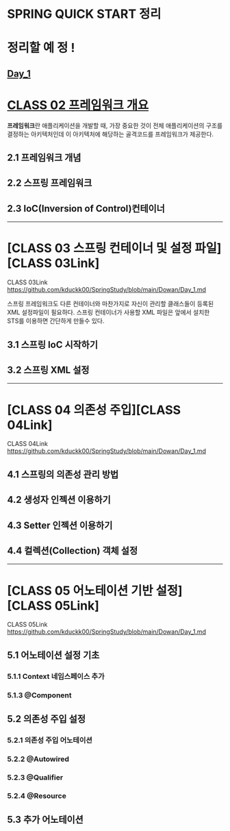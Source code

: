 # **SPRING QUICK START 정리**

# 정리할 예 정 ! 

## **[Day_1][Day_1Link]**

[Day_1Link]: https://github.com/kduckk00/SpringStudy/blob/main/Dowan/Day_1.md

# [CLASS 02 프레임워크 개요][CLASS 02Link]

[CLASS 02Link]: https://github.com/kduckk00/SpringStudy/blob/main/Dowan/Day_1.md

  **프레임워크**란 애플리케이션을 개발할 때, 가장 중요한 것이 전체 애플리케이션의 구조를 결정하는 아키텍처인데 이 아키텍처에 해당하는 골격코드를 프레임워크가 제공한다.

## 2.1 프레임워크 개념

## 2.2 스프링 프레임워크

## 2.3 IoC(Inversion of Control)컨테이너


* * *

# [CLASS 03 스프링 컨테이너 및 설정 파일][CLASS 03Link]

CLASS 03Link https://github.com/kduckk00/SpringStudy/blob/main/Dowan/Day_1.md 

   스프링 프레임워크도 다른 컨테이너와 마찬가지로 자신이 관리할 클래스들이 등록된 XML 설정파일이 필요하다. 스프링 컨테이너가 사용할 XML 파일은 앞에서 설치한 STS를 이용하면 간단하게 만들수 있다.

## 3.1 스프링 IoC 시작하기


## 3.2 스프링 XML 설정

* * *

# [CLASS 04 의존성 주입][CLASS 04Link]

CLASS 04Link https://github.com/kduckk00/SpringStudy/blob/main/Dowan/Day_1.md 

## 4.1 스프링의 의존성 관리 방법	

## 4.2 생성자 인젝션 이용하기 

## 4.3 Setter 인젝션 이용하기 

## 4.4 컬렉션(Collection) 객체 설정


* * *

# [CLASS 05 어노테이션 기반 설정][CLASS 05Link]

CLASS 05Link https://github.com/kduckk00/SpringStudy/blob/main/Dowan/Day_1.md 

## 5.1 어노테이션 설정 기초

### 5.1.1 Context 네임스페이스 추가


### 5.1.3 @Component

## 5.2 의존성 주입 설정

### 5.2.1 의존성 주입 어노테이션

### 5.2.2 @Autowired

### 5.2.3 @Qualifier

### 5.2.4 @Resource

## 5.3 추가 어노테이션